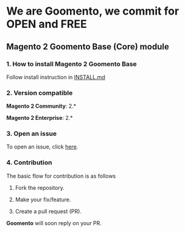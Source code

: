 # We are Goomento, we commit for OPEN and FREE 

## Magento 2 Goomento Base (Core) module

### 1. How to install Magento 2 Goomento Base

Follow install instruction in [INSTALL.md](https://github.com/Goomento/Base/blob/master/INSTALL.md)

### 2. Version compatible

**Magento 2 Community**: 2.*

**Magento 2 Enterprise**: 2.*

### 3. Open an issue

To open an issue, click [here](https://github.com/Goomento/Base/issues).

### 4. Contribution

The basic flow for contribution is as follows

1. Fork the repository.

2. Make your fix/feature.

3. Create a pull request (PR).

**Goomento** will soon reply on your PR.
